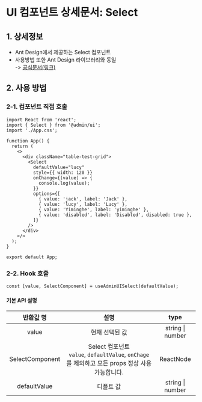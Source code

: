 # UI 컴포넌트 상세문서: Select

## 1. 상세정보

- Ant Design에서 제공하는 Select 컴포넌트
- 사용방법 또한 Ant Design 라이브러리와 동일  
  -> [공식문서(링크)](https://ant.design/components/select)

## 2. 사용 방법

### 2-1. 컴포넌트 직접 호출

```tsx
import React from 'react';
import { Select } from '@admin/ui';
import './App.css';

function App() {
  return (
    <>
      <div className="table-test-grid">
        <Select
          defaultValue="lucy"
          style={{ width: 120 }}
          onChange={(value) => {
            console.log(value);
          }}
          options={[
            { value: 'jack', label: 'Jack' },
            { value: 'lucy', label: 'Lucy' },
            { value: 'Yiminghe', label: 'yiminghe' },
            { value: 'disabled', label: 'Disabled', disabled: true },
          ]}
        />
      </div>
    </>
  );
}

export default App;
```

### 2-2. Hook 호출

```tsx
const [value, SelectComponent] = useAdminUISelect(defaultValue);
```

#### 기본 API 설명

|    반환값 명    |                                                설명                                                 |       type       |
| :-------------: | :-------------------------------------------------------------------------------------------------: | :--------------: |
|      value      |                                           현재 선택된 값                                            | string \| number |
| SelectComponent | Select 컴포넌트 <br> `value`, `defaultValue`, `onChage`를 제외하고 모든 props 정상 사용 가능합니다. |    ReactNode     |
|  defaultValue   |                                              디폴트 값                                              | string \| number |
